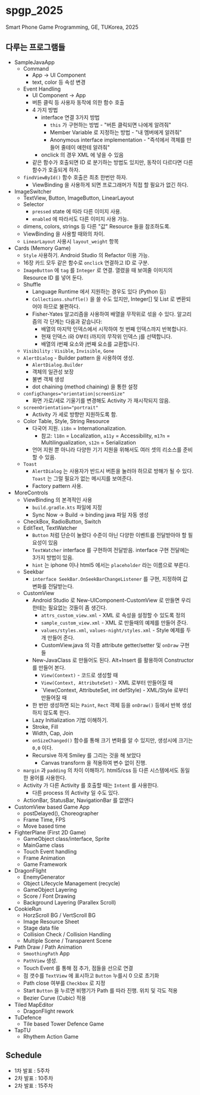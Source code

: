 # spgp_2025
Smart Phone Game Programming, GE, TUKorea, 2025

## 다루는 프로그램들
* SampleJavaApp
  * Command
    * App -> UI Component
    * text, color 등 속성 변경
  * Event Handling
    * UI Component -> App
    * 버튼 클릭 등 사용자 동작에 의한 함수 호출
    * 4 가지 방법
      * interface 연결 3가지 방법
        - `this` 가 구현하는 방법 - "버튼 클릭되면 나에게 알려줘"
        - Member Variable 로 지정하는 방법 - "내 멤버에게 알려줘"
        - Anonymous interface implementation - "즉석에서 객체를 만들어 줄테이 얘한테 알려줘"
      * onclick 의 경우 XML 에 넣을 수 있음
    * 같은 함수가 호출되면 ID 로 분기하는 방법도 있지만, 동작이 다르다면 다른 함수가 호출되게 하자.
  * `findViewById()` 함수 호출은 최초 한번만 하자.
    - ViewBinding 을 사용하게 되면 프로그래머가 직접 할 필요가 없긴 하다.
* ImageSwitcher
  * TextView, Button, ImageButton, LinearLayout
  * Selector
    * `pressed` state 에 따라 다른 이미지 사용.
    * `enabled` 에 따라서도 다른 이미지 사용 가능.
  * dimens, colors, strings 등 다른 "값" Resource 들을 참조하도록.
  * ViewBinding 을 사용할 때와의 차이.
  * `LinearLayout` 사용시 `layout_weight` 항목
* Cards (Memory Game)
  * `Style` 사용하기. Android Studio 의 Refactor 이용 가능.
  * 16장 카드 모두 같은 함수로 `onclick` 연결하고 ID 로 구분.
  * `ImageButton` 에 `tag` 를 `Integer` 로 연결. 열렸을 때 보여줄 이미지의 Resource ID 를 넣어 둔다.
  * Shuffle
    * Language Runtime 에서 지원하는 경우도 있다 (Python 등)
    * `Collections.shuffle()` 을 쓸 수도 있지만, Integer[] 및 List<Integer> 로 변환되어야 하므로 불편하다.
    * Fisher-Yates 알고리즘을 사용하여 배열을 무작위로 섞을 수 있다. 알고리즘의 각 단계는 다음과 같습니다:
      - 배열의 마지막 인덱스에서 시작하여 첫 번째 인덱스까지 반복합니다.
      - 현재 인덱스 i와 0부터 i까지의 무작위 인덱스 j를 선택합니다.
      - 배열의 i번째 요소와 j번째 요소를 교환합니다.
  * `Visibility` : `Visible`, `Invisible`, `Gone`
  * `AlertDialog` - Builder pattern 을 사용하여 생성.
    * `AlertDialog.Builder`
    * 객체의 일관성 보장
    * 불변 객체 생성
    * dot chaining (method chaining) 을 통한 설정
  * `configChanges="orientation|screenSize"`
    * 화면 가로/세로 기울기를 변경해도 Activity 가 재시작되지 않음.
  * `screenOrientation="portrait"`
    * Activity 가 세로 방향만 지원하도록 함.
  * Color Table, Style, String Resource
    * 다국어 지원. `i18n` = Internationalization.
      - 참고: `l18n` = Localization, `a11y` = Accessibility, `m17n` = Multilingualization, `s12n` = Serialization
    * 언어 지원 뿐 아니라 다양한 기기 지원을 위해서도 여러 셋의 리소스를 준비할 수 있음.
  * `Toast`
    * `AlertDialog` 는 사용자가 반드시 버튼을 눌러야 하므로 방해가 될 수 있다. `Toast` 는 그럴 필요가 없는 메시지를 보여준다.
    * Factory pattern 사용.
* MoreControls
  * ViewBinding 의 본격적인 사용
    * `build.gradle.kts` 파일에 지정
    * Sync Now -> Build -> binding java 파일 자동 생성
  * CheckBox, RadioButton, Switch
  * EditText, TextWatcher
    * `Button` 처럼 단순이 눌렸다 수준이 아닌 다양한 이벤트를 전달받아야 할 필요성이 있음
    * `TextWatcher` interface 를 구현하여 전달받음. interface 구현 전달에는 3가지 방법이 있음.
    * `hint` 는 iphone 이나 html5 에서는 `placeholder` 라는 이름으로 부른다.
  * Seekbar
    * `interface SeekBar.OnSeekBarChangeListener` 를 구현, 지정하여 값 변화를 전달받는다.
  * CustomView
    * Android Studio 로 New-UIComponent-CustomView 로 만들면 우리한테는 필요없는 것들이 좀 생긴다.
      * `attrs_custom_view.xml` - XML 로 속성을 설정할 수 있도록 정의
      * `sample_custom_view.xml` - XML 로 만들때의 예제를 만들어 준다.
      * `values/styles.xml`, `values-night/styles.xml` - Style 예제를 두 개 만들어 준다.
      * CustomView.java 의 각종 attribute getter/setter 및 `onDraw` 구현들
    * New-JavaClass 로 만들어도 된다. Alt+Insert 를 활용하여 Constructor 를 만들어 본다.
      * `View(Context)` - 코드로 생성할 때
      * `View(Context, AttributeSet)` - XML 로부터 만들어질 때
      * `View(Context, AttributeSet, int defStyle) - XML/Style 로부터 만들어질 때
    * 한 번만 생성하면 되는 `Paint`, `Rect` 객체 등을 `onDraw()` 등에서 반복 생성하지 않도록 한다.
    * Lazy Initialization 기법 이해하기.
    * Stroke, Fill
    * Width, Cap, Join
    * `onSizeChanged()` 함수를 통해 크기 변화를 알 수 있지만, 생성시에 크기는 `0,0` 이다.
    * Recursive 하게 Smiley 를 그리는 것을 해 보았다
      * Canvas transform 을 적용하여 변수 없이 진행.
  * `margin` 과 `padding` 의 차이 이해하기. html5/css 등 다른 시스템에서도 동일한 용어를 사용한다.
  * Activity 가 다른 Activity 를 호출할 때는 `Intent` 를 사용한다.
    * 다른 process 의 Activity 일 수도 있다.
  * ActionBar, StatusBar, NavigationBar 를 없앤다
* CustomView based Game App
  * postDelayed(), Choreographer
  * Frame Time, FPS
  * Move based time
* FighterPlane (First 2D Game)
  * GameObject class/interface, Sprite
  * MainGame class
  * Touch Event handling
  * Frame Animation
  * Game Framework
* DragonFlight
  * EnemyGenerator
  * Object Lifecycle Management (recycle)
  * GameObject Layering
  * Score / Font Drawing
  * Background Layering (Parallex Scroll)
* CookieRun
  * HorzScroll BG / VertScroll BG
  * Image Resource Sheet
  * Stage data file
  * Collision Check / Collision Handling
  * Multiple Scene / Transparent Scene
* Path Draw / Path Animation
  * `SmoothingPath` App
  * `PathView` 생성.
  * Touch Event 를 통해 점 추가, 점들을 선으로 연결
  * 점 갯수를 `TextView` 에 표시하고 `Button` 누를시 0 으로 초기화
  * Path close 여부를 `Checkbox` 로 지정
  * Start `Button` 을 누르면 비행기가 Path 를 따라 진행. 위치 및 각도 적용
  * Bezier Curve (Cubic) 적용
* Tiled MapEditor
  * DragonFlight rework
* TuDefence
  * Tile based Tower Defence Game
* TapTU
  * Rhythem Action Game

## Schedule
* 1차 발표 : 5주차
* 2차 발표 : 10주차
* 2차 발표 : 15주차

